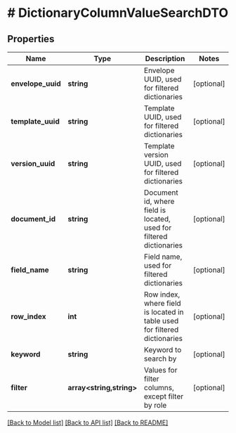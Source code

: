 # # DictionaryColumnValueSearchDTO

## Properties

Name | Type | Description | Notes
------------ | ------------- | ------------- | -------------
**envelope_uuid** | **string** | Envelope UUID, used for filtered dictionaries | [optional]
**template_uuid** | **string** | Template UUID, used for filtered dictionaries | [optional]
**version_uuid** | **string** | Template version UUID, used for filtered dictionaries | [optional]
**document_id** | **string** | Document id, where field is located, used for filtered dictionaries | [optional]
**field_name** | **string** | Field name, used for filtered dictionaries | [optional]
**row_index** | **int** | Row index, where field is located in table used for filtered dictionaries | [optional]
**keyword** | **string** | Keyword to search by | [optional]
**filter** | **array<string,string>** | Values for filter columns, except filter by role | [optional]

[[Back to Model list]](../../README.md#models) [[Back to API list]](../../README.md#endpoints) [[Back to README]](../../README.md)
